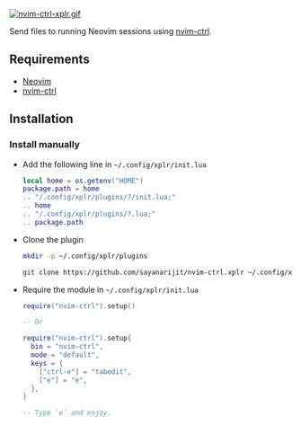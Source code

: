 [![nvim-ctrl-xplr.gif](https://s9.gifyu.com/images/nvim-ctrl-xplr.gif)](https://gifyu.com/image/GPIl)

Send files to running Neovim sessions using
[nvim-ctrl](https://github.com/chmln/nvim-ctrl).

## Requirements

- [Neovim](https://github.com/neovim/neovim)
- [nvim-ctrl](https://github.com/chmln/nvim-ctrl)

## Installation

### Install manually

- Add the following line in `~/.config/xplr/init.lua`

  ```lua
  local home = os.getenv("HOME")
  package.path = home
  .. "/.config/xplr/plugins/?/init.lua;"
  .. home
  .. "/.config/xplr/plugins/?.lua;"
  .. package.path
  ```

- Clone the plugin

  ```bash
  mkdir -p ~/.config/xplr/plugins

  git clone https://github.com/sayanarijit/nvim-ctrl.xplr ~/.config/xplr/plugins/nvim-ctrl
  ```

- Require the module in `~/.config/xplr/init.lua`

  ```lua
  require("nvim-ctrl").setup()

  -- Or

  require("nvim-ctrl").setup{
    bin = "nvim-ctrl",
    mode = "default",
    keys = {
      ["ctrl-e"] = "tabedit",
      ["e"] = "e",
    },
  }

  -- Type `e` and enjoy.
  ```
